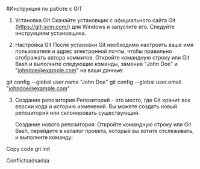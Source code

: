 #Инструкция по работе с GIT


1. Установка Git
Скачайте установщик с официального сайта Git (https://git-scm.com/) для Windows и запустите его. Следуйте инструкциям установщика.

2. Настройка Git
После установки Git необходимо настроить ваше имя пользователя и адрес электронной почты, чтобы правильно отображать автора коммитов. Откройте командную строку или Git Bash и выполните следующие команды, заменив "John Doe" и "johndoe@example.com" на ваши данные:


git config --global user.name "John Doe"
git config --global user.email "johndoe@example.com"


3. Создание репозитория
Репозиторий - это место, где Git хранит все версии кода и историю изменений. Вы можете создать новый репозиторий или склонировать существующий.

    Создание нового репозитория:
    Откройте командную строку или Git Bash, перейдите в каталог проекта, который вы хотите отслеживать, и выполните команду:

Copy code
git init


Conflictsadsadsa